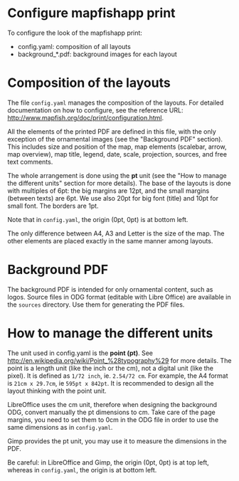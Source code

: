 Configure mapfishapp print
==========================

To configure the look of the mapfishapp print:
- config.yaml: composition of all layouts
- background_*.pdf: background images for each layout

Composition of the layouts
==========================

The file `config.yaml` manages the composition of the layouts. For detailed documentation on how to configure, see the reference URL: http://www.mapfish.org/doc/print/configuration.html.

All the elements of the printed PDF are defined in this file, with the only exception of the ornamental images (see  the "Background PDF" section). This includes size and position of the map, map elements (scalebar, arrow, map overview), map title, legend, date, scale, projection, sources, and free text comments.

The whole arrangement is done using the **pt** unit (see the "How to manage the different units" section for more details). The base of the layouts is done with multiples of 6pt: the big margins are 12pt, and the small margins (between texts) are 6pt. We use also 20pt for big font (title) and 10pt for small font. The borders are 1pt.

Note that in `config.yaml`, the origin (0pt, 0pt) is at bottom left.

The only difference between A4, A3 and Letter is the size of the map. The other elements are placed exactly in the same manner among layouts.

Background PDF
==============

The background PDF is intended for only ornamental content, such as logos. Source files in ODG format (editable with Libre Office) are available in the `sources` directory. Use them for generating the PDF files.

How to manage the different units
=================================

The unit used in config.yaml is the **point (pt)**. See http://en.wikipedia.org/wiki/Point_%28typography%29 for more details. The point is a length unit (like the inch or the cm), not a digital unit (like the pixel). It is defined as `1/72 inch`, ie. `2.54/72 cm`. For example, the A4 format is `21cm x 29.7cm`, ie `595pt x 842pt`. It is recommended to design all the layout thinking with the point unit.

LibreOffice uses the cm unit, therefore when designing the background ODG, convert manually the pt dimensions to cm. Take care of the page margins, you need to set them to 0cm in the ODG file in order to use the same dimensions as in `config.yaml`.

Gimp provides the pt unit, you may use it to measure the dimensions in the PDF.

Be careful: in LibreOffice and Gimp, the origin (0pt, 0pt) is at top left, whereas in `config.yaml`, the origin is at bottom left.
